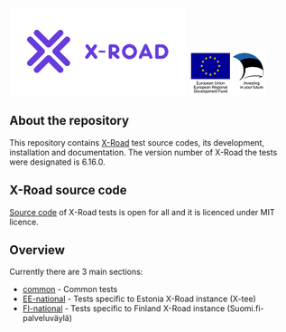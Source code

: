 ![X-Road logo](xroad_logo_small.png) ![European Regional Development Fund](eu_logo.png "European Regional Development Fund - DO NOT REMOVE THIS IMAGE BEFORE 01.11.2022")

## About the repository

This repository contains [X-Road](https://github.com/nordic-institute/X-Road) test source codes, its development, installation and documentation. The version number of X-Road the tests were designated is 6.16.0.

## X-Road source code

[Source code](https://github.com/nordic-institute/X-Road-tests/tree/develop/src) of X-Road tests is open for all and it is licenced under MIT licence.

## Overview

Currently there are 3 main sections:

- [common](common) - Common tests
- [EE-national](EE-national) - Tests specific to Estonia X-Road instance (X-tee)
- [FI-national](FI-national) - Tests specific to Finland X-Road instance (Suomi.fi-palveluväylä)

